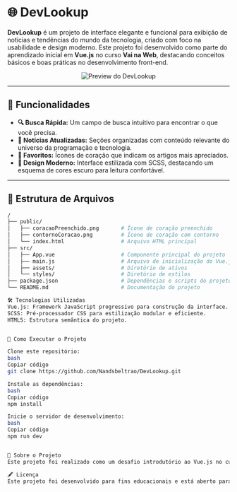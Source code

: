 # 🌐 DevLookup

**DevLookup** é um projeto de interface elegante e funcional para exibição de notícias e tendências do mundo da tecnologia, criado com foco na usabilidade e design moderno. Este projeto foi desenvolvido como parte do aprendizado inicial em **Vue.js** no curso **Vai na Web**, destacando conceitos básicos e boas práticas no desenvolvimento front-end.

<p align="center">
  <img src="https://github.com/user-attachments/assets/eaaaac61-3f4d-4f35-9401-20546f31c922" alt="Preview do DevLookup">
</p>

---

## 🚀 Funcionalidades

- **🔍 Busca Rápida:** Um campo de busca intuitivo para encontrar o que você precisa.
- **📰 Notícias Atualizadas:** Seções organizadas com conteúdo relevante do universo da programação e tecnologia.
- **💚 Favoritos:** Ícones de coração que indicam os artigos mais apreciados.
- **🎨 Design Moderno:** Interface estilizada com SCSS, destacando um esquema de cores escuro para leitura confortável.

---

## 📁 Estrutura de Arquivos

```bash
/
├── public/
│   ├── coracaoPreenchido.png       # Ícone de coração preenchido
│   ├── contornoCoracao.png         # Ícone de coração com contorno
│   └── index.html                  # Arquivo HTML principal
├── src/
│   ├── App.vue                     # Componente principal do projeto
│   ├── main.js                     # Arquivo de inicialização do Vue.js
│   ├── assets/                     # Diretório de ativos
│   └── styles/                     # Diretório de estilos
├── package.json                    # Dependências e scripts do projeto
└── README.md                       # Documentação do projeto

🛠️ Tecnologias Utilizadas
Vue.js: Framework JavaScript progressivo para construção da interface.
SCSS: Pré-processador CSS para estilização modular e eficiente.
HTML5: Estrutura semântica do projeto.


🔄 Como Executar o Projeto

Clone este repositório:
bash
Copiar código
git clone https://github.com/Nandsbeltrao/DevLookup.git

Instale as dependências:
bash
Copiar código
npm install

Inicie o servidor de desenvolvimento:
bash
Copiar código
npm run dev


🏫 Sobre o Projeto
Este projeto foi realizado como um desafio introdutório ao Vue.js no curso Vai na Web, sendo uma oportunidade de explorar os fundamentos do framework e aplicar boas práticas de desenvolvimento.

🖋️ Licença
Este projeto foi desenvolvido para fins educacionais e está aberto para modificações e aprimoramentos. Sinta-se à vontade para utilizá-lo como base para seus próprios projetos.

